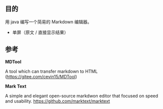 ## 目的

用 java 编写一个简易的 Markdown 编辑器。

+ 单屏（原文 / 直接显示结果）



## 参考

**MDTool**

A tool which can transfer markdown to HTML (<https://gitee.com/cevin15/MDTool>)

**Mark Text**

A simple and elegant open-source markdwon editor that focused on speed and usability. <https://github.com/marktext/marktext>

